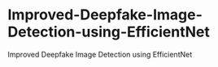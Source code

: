 # Improved-Deepfake-Image-Detection-using-EfficientNet
Improved Deepfake Image Detection using EfficientNet
